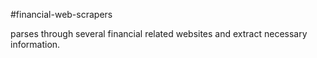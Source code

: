 #financial-web-scrapers

parses through several financial related websites and extract necessary information.
